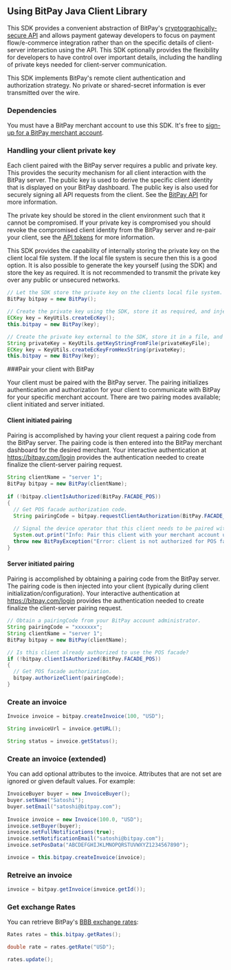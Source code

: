 ## Using BitPay Java Client Library

This SDK provides a convenient abstraction of BitPay's [cryptographically-secure API](https://bitpay.com/api) and allows payment gateway developers to focus on payment flow/e-commerce integration rather than on the specific details of client-server interaction using the API.  This SDK optionally provides the flexibility for developers to have control over important details, including the handling of private keys needed for client-server communication.

This SDK implements BitPay's remote client authentication and authorization strategy.  No private or shared-secret information is ever transmitted over the wire.

### Dependencies

You must have a BitPay merchant account to use this SDK.  It's free to [sign-up for a BitPay merchant account](https://bitpay.com/start).


### Handling your client private key

Each client paired with the BitPay server requires a public and private key.  This provides the security mechanism for all client interaction with the BitPay server. The public key is used to derive the specific client identity that is displayed on your BitPay dashboard.  The public key is also used for securely signing all API requests from the client.  See the [BitPay API](https://bitpay.com/api) for more information.

The private key should be stored in the client environment such that it cannot be compromised.  If your private key is compromised you should revoke the compromised client identity from the BitPay server and re-pair your client, see the [API tokens](https://bitpay.com/api-tokens) for more information.

This SDK provides the capability of internally storing the private key on the client local file system.  If the local file system is secure then this is a good option.  It is also possible to generate the key yourself (using the SDK) and store the key as required.  It is not recommended to transmit the private key over any public or unsecured networks.

```java
// Let the SDK store the private key on the clients local file system.
BitPay bitpay = new BitPay();
```

```java
// Create the private key using the SDK, store it as required, and inject the private key into the SDK.
ECKey key = KeyUtils.createEcKey();
this.bitpay = new BitPay(key);
```

```java
// Create the private key external to the SDK, store it in a file, and inject the private key into the SDK.
String privateKey = KeyUtils.getKeyStringFromFile(privateKeyFile);
ECKey key = KeyUtils.createEcKeyFromHexString(privateKey);
this.bitpay = new BitPay(key);
```

###Pair your client with BitPay

Your client must be paired with the BitPay server.  The pairing initializes authentication and authorization for your client to communicate with BitPay for your specific merchant account.  There are two pairing modes available; client initiated and server initiated.

#### Client initiated pairing

Pairing is accomplished by having your client request a pairing code from the BitPay server.  The pairing code is then entered into the BitPay merchant dashboard for the desired merchant.  Your interactive authentication at https://bitpay.com/login provides the authentication needed to create finalize the client-server pairing request.

```java
String clientName = "server 1";
BitPay bitpay = new BitPay(clientName);        
        
if (!bitpay.clientIsAuthorized(BitPay.FACADE_POS))
{
  // Get POS facade authorization code.
  String pairingCode = bitpay.requestClientAuthorization(BitPay.FACADE_POS);
  
  // Signal the device operator that this client needs to be paired with a merchant account.
  System.out.print("Info: Pair this client with your merchant account using the pairing code: " + pairingCode);
  throw new BitPayException("Error: client is not authorized for POS facade.");
}
```

#### Server initiated pairing

Pairing is accomplished by obtaining a pairing code from the BitPay server.  The pairing code is then injected into your client (typically during client initialization/configuration).  Your interactive authentication at https://bitpay.com/login provides the authentication needed to create finalize the client-server pairing request.

```java
// Obtain a pairingCode from your BitPay account administrator. 
String pairingCode = "xxxxxxx";
String clientName = "server 1";
BitPay bitpay = new BitPay(clientName);

// Is this client already authorized to use the POS facade?
if (!bitpay.clientIsAuthorized(BitPay.FACADE_POS))
{
  // Get POS facade authorization.
  bitpay.authorizeClient(pairingCode);
}	
```

### Create an invoice

```java
Invoice invoice = bitpay.createInvoice(100, "USD");

String invoiceUrl = invoice.getURL();

String status = invoice.getStatus();
```

### Create an invoice (extended)

You can add optional attributes to the invoice.  Attributes that are not set are ignored or given default values. For example:

```java
InvoiceBuyer buyer = new InvoiceBuyer();
buyer.setName("Satoshi");
buyer.setEmail("satoshi@bitpay.com");
	
Invoice invoice = new Invoice(100.0, "USD");
invoice.setBuyer(buyer);
invoice.setFullNotifications(true);
invoice.setNotificationEmail("satoshi@bitpay.com");
invoice.setPosData("ABCDEFGHIJKLMNOPQRSTUVWXYZ1234567890");

invoice = this.bitpay.createInvoice(invoice);
```

### Retreive an invoice

```java
invoice = bitpay.getInvoice(invoice.getId());
```

### Get exchange Rates

You can retrieve BitPay's [BBB exchange rates](https://bitpay.com/bitcoin-exchange-rates):

```java
Rates rates = this.bitpay.getRates();

double rate = rates.getRate("USD");

rates.update();
```

